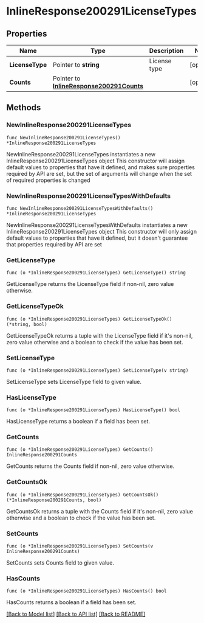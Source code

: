 # InlineResponse200291LicenseTypes

## Properties

Name | Type | Description | Notes
------------ | ------------- | ------------- | -------------
**LicenseType** | Pointer to **string** | License type | [optional] 
**Counts** | Pointer to [**InlineResponse200291Counts**](InlineResponse200291Counts.md) |  | [optional] 

## Methods

### NewInlineResponse200291LicenseTypes

`func NewInlineResponse200291LicenseTypes() *InlineResponse200291LicenseTypes`

NewInlineResponse200291LicenseTypes instantiates a new InlineResponse200291LicenseTypes object
This constructor will assign default values to properties that have it defined,
and makes sure properties required by API are set, but the set of arguments
will change when the set of required properties is changed

### NewInlineResponse200291LicenseTypesWithDefaults

`func NewInlineResponse200291LicenseTypesWithDefaults() *InlineResponse200291LicenseTypes`

NewInlineResponse200291LicenseTypesWithDefaults instantiates a new InlineResponse200291LicenseTypes object
This constructor will only assign default values to properties that have it defined,
but it doesn't guarantee that properties required by API are set

### GetLicenseType

`func (o *InlineResponse200291LicenseTypes) GetLicenseType() string`

GetLicenseType returns the LicenseType field if non-nil, zero value otherwise.

### GetLicenseTypeOk

`func (o *InlineResponse200291LicenseTypes) GetLicenseTypeOk() (*string, bool)`

GetLicenseTypeOk returns a tuple with the LicenseType field if it's non-nil, zero value otherwise
and a boolean to check if the value has been set.

### SetLicenseType

`func (o *InlineResponse200291LicenseTypes) SetLicenseType(v string)`

SetLicenseType sets LicenseType field to given value.

### HasLicenseType

`func (o *InlineResponse200291LicenseTypes) HasLicenseType() bool`

HasLicenseType returns a boolean if a field has been set.

### GetCounts

`func (o *InlineResponse200291LicenseTypes) GetCounts() InlineResponse200291Counts`

GetCounts returns the Counts field if non-nil, zero value otherwise.

### GetCountsOk

`func (o *InlineResponse200291LicenseTypes) GetCountsOk() (*InlineResponse200291Counts, bool)`

GetCountsOk returns a tuple with the Counts field if it's non-nil, zero value otherwise
and a boolean to check if the value has been set.

### SetCounts

`func (o *InlineResponse200291LicenseTypes) SetCounts(v InlineResponse200291Counts)`

SetCounts sets Counts field to given value.

### HasCounts

`func (o *InlineResponse200291LicenseTypes) HasCounts() bool`

HasCounts returns a boolean if a field has been set.


[[Back to Model list]](../README.md#documentation-for-models) [[Back to API list]](../README.md#documentation-for-api-endpoints) [[Back to README]](../README.md)


